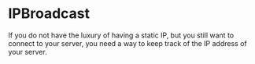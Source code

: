 # IPBroadcast
If you do not have the luxury of having a static IP, but you still want to connect to your server, you need a way to keep track of the IP address of your server. 
